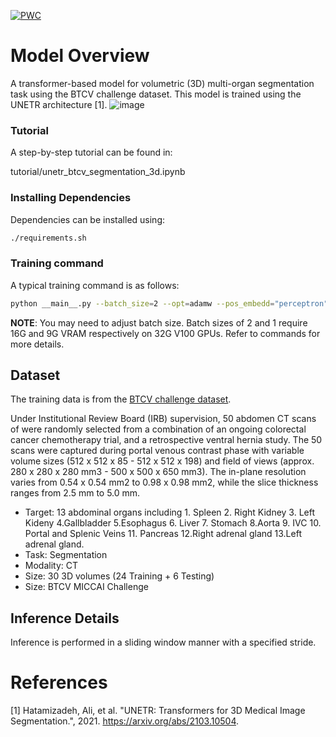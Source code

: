 [![PWC](https://img.shields.io/endpoint.svg?url=https://paperswithcode.com/badge/unetr-transformers-for-3d-medical-image/medical-image-segmentation-on-synapse-multi)](https://paperswithcode.com/sota/medical-image-segmentation-on-synapse-multi?p=unetr-transformers-for-3d-medical-image)


# Model Overview
A transformer-based model for volumetric (3D) multi-organ segmentation task using the BTCV challenge dataset. This model is trained using the UNETR architecture [1].
![image](https://lh3.googleusercontent.com/pw/AM-JKLU2eTW17rYtCmiZP3WWC-U1HCPOHwLe6pxOfJXwv2W-00aHfsNy7jeGV1dwUq0PXFOtkqasQ2Vyhcu6xkKsPzy3wx7O6yGOTJ7ZzA01S6LSh8szbjNLfpbuGgMe6ClpiS61KGvqu71xXFnNcyvJNFjN=w1448-h496-no?authuser=0)

### Tutorial

A step-by-step tutorial can be found in:

tutorial/unetr_btcv_segmentation_3d.ipynb

### Installing Dependencies
Dependencies can be installed using:
``` bash
./requirements.sh
```

### Training command
A typical training command is as follows:
``` bash
python __main__.py --batch_size=2 --opt=adamw --pos_embedd="perceptron" --loss_type="dice_ce" --num_steps=20000 --name=test --lrdecay
```
**NOTE**: You may need to adjust batch size. Batch sizes of 2 and 1 require 16G and 9G VRAM respectively on 32G V100 GPUs. Refer to commands for more details.  

## Dataset
The training data is from the [BTCV challenge dataset](https://www.synapse.org/#!Synapse:syn3193805/wiki/217752).

Under Institutional Review Board (IRB) supervision, 50 abdomen CT scans of were randomly selected from a combination of an ongoing colorectal cancer chemotherapy trial, and a retrospective ventral hernia study. The 50 scans were captured during portal venous contrast phase with variable volume sizes (512 x 512 x 85 - 512 x 512 x 198) and field of views (approx. 280 x 280 x 280 mm3 - 500 x 500 x 650 mm3). The in-plane resolution varies from 0.54 x 0.54 mm2 to 0.98 x 0.98 mm2, while the slice thickness ranges from 2.5 mm to 5.0 mm. 

- Target: 13 abdominal organs including 1. Spleen 2. Right Kidney 3. Left Kideny 4.Gallbladder 5.Esophagus 6. Liver 7. Stomach 8.Aorta 9. IVC 10. Portal and Splenic Veins 11. Pancreas 12.Right adrenal gland 13.Left adrenal gland.
- Task: Segmentation
- Modality: CT  
- Size: 30 3D volumes (24 Training + 6 Testing)  
- Size: BTCV MICCAI Challenge

## Inference Details
Inference is performed in a sliding window manner with a specified stride.

# References
[1] Hatamizadeh, Ali, et al. "UNETR: Transformers for 3D Medical Image Segmentation.", 2021. https://arxiv.org/abs/2103.10504.

